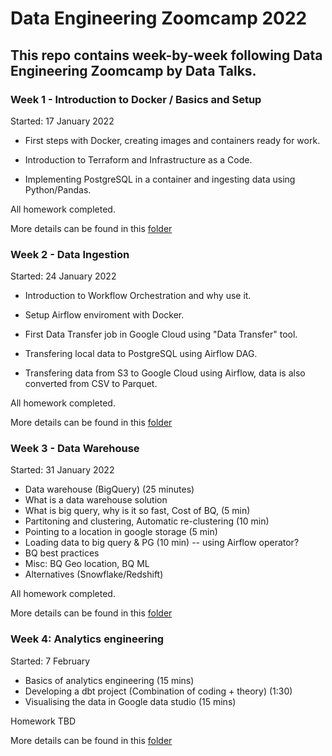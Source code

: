 # Data Engineering Zoomcamp 2022

## This repo contains week-by-week following Data Engineering Zoomcamp by Data Talks. 

### Week 1 - Introduction to Docker / Basics and Setup

Started: 17 January 2022

* First steps with Docker, creating images and containers ready for work. 

* Introduction to Terraform and Infrastructure as a Code. 

* Implementing PostgreSQL in a container and ingesting data using Python/Pandas.

All homework completed. 

More details can be found in this [folder](/de-zoomcamp-week-1-basics-n-setup)

### Week 2 - Data Ingestion

Started: 24 January 2022

* Introduction to Workflow Orchestration and why use it.

* Setup Airflow enviroment with Docker.

* First Data Transfer job in Google Cloud using "Data Transfer" tool. 

* Transfering local data to PostgreSQL using Airflow DAG. 

* Transfering data from S3 to Google Cloud using Airflow, data is also converted from CSV to Parquet.  

All homework completed.

More details can be found in this [folder](/de-zoomcamp-week-2-data-ingestion) 

### Week 3 - Data Warehouse

Started: 31 January 2022

* Data warehouse (BigQuery) (25 minutes)
* What is a data warehouse solution
* What is big query, why is it so fast, Cost of BQ, (5 min)
* Partitoning and clustering, Automatic re-clustering (10 min)
* Pointing to a location in google storage (5 min)
* Loading data to big query & PG (10 min) -- using Airflow operator?
* BQ best practices
* Misc: BQ Geo location, BQ ML
* Alternatives (Snowflake/Redshift)

All homework completed.

More details can be found in this [folder](/de-zoomcamp-week-3-data-warehouse) 

### Week 4: Analytics engineering

Started: 7 February

* Basics of analytics engineering (15 mins)
* Developing a dbt project (Combination of coding + theory) (1:30)
* Visualising the data in Google data studio (15 mins)

Homework TBD

More details can be found in this [folder](/de-zoomcamp-week-4-analytics-engineering)
